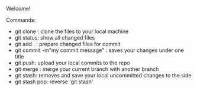 Welcome!

Commands:

- git clone <repo-name>: clone the files to your local machine
- git status: show all changed files
- git add . : prepare changed files for commit
- git commit -m"my commit message" : saves your changes under one title
- git push: upload your local commits to the repo
- git merge <branch-name>: merge your current branch with another branch
- git stash: removes and save your local uncommitted changes to the side
- git stash pop: reverse 'git stash'
